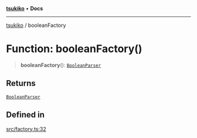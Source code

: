 [**tsukiko**](../README.md) • **Docs**

***

[tsukiko](../README.md) / booleanFactory

# Function: booleanFactory()

> **booleanFactory**(): [`BooleanParser`](../classes/BooleanParser.md)

## Returns

[`BooleanParser`](../classes/BooleanParser.md)

## Defined in

[src/factory.ts:32](https://github.com/BIYUEHU/tsukiko/blob/eb4b04a16e9c40909bed9d6503bd49914851f300/src/factory.ts#L32)
